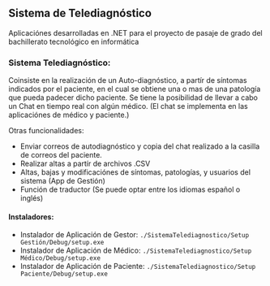 ## Sistema de Telediagnóstico

Aplicaciónes desarrolladas en .NET para el proyecto de pasaje de grado del bachillerato tecnológico en informática 
### Sistema Telediagnóstico:
Coinsiste en la realización de un Auto-diagnóstico, a partír de síntomas indicados por el paciente, en el cual se 
obtiene una o mas de una patología que pueda padecer dicho paciente.
Se tiene la posibilidad de llevar a cabo un Chat en tiempo real con algún médico. (El chat se implementa en las aplicaciónes 
de médico y paciente.)

Otras funcionalidades:
- Enviar correos de autodiagnóstico y copia del chat realizado a la casilla de correos del paciente.
- Realizar altas a partír de archivos .CSV
- Altas, bajas y modificaciónes de síntomas, patologías, y usuarios del sistema (App de Gestión)
- Función de traductor (Se puede optar entre los idiomas español o inglés)

#### Instaladores:
- Instalador de Aplicación de Gestor: `./SistemaTelediagnostico/Setup Gestión/Debug/setup.exe`
- Instalador de Aplicación de Médico: `./SistemaTelediagnostico/Setup Médico/Debug/setup.exe`
- Instalador de Aplicación de Paciente: `./SistemaTelediagnostico/Setup Paciente/Debug/setup.exe`

